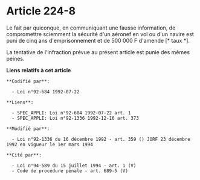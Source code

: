 # Article 224-8

Le fait par quiconque, en communiquant une fausse information, de compromettre sciemment la sécurité d'un aéronef en vol ou
d'un navire est puni de cinq ans d'emprisonnement et de 500 000 F d'amende [* taux *].

La tentative de l'infraction prévue au présent article est punie des mêmes peines.

**Liens relatifs à cet article**

	**Codifié par**:

	  - Loi n°92-684 1992-07-22

	**Liens**:

	  - SPEC_APPLI: Loi n°92-684 1992-07-22 art. 1
	  - SPEC_APPLI: Loi n°92-1336 1992-12-16 art. 373

	**Modifié par**:

	  - Loi n°92-1336 du 16 décembre 1992 - art. 359 () JORF 23 décembre 1992 en vigueur le 1er mars 1994

	**Cité par**:

	  - Loi n°94-589 du 15 juillet 1994 - art. 1 (V)
	  - Code de procédure pénale - art. 689-5 (V)
